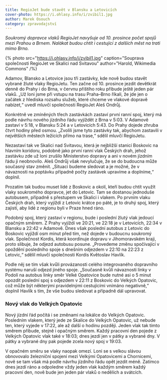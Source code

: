 ```yaml
---
title: RegioJet bude stavět v Blansku a Letovicích
cover-photo: https://i.ohlasy.info/i/zvibil1.jpg
author: Marek Osouch
category: zpravodajství
---
```


*Soukromý dopravce vlaků RegioJet navyšuje od 10. prosince počet spojů mezi Prahou a Brnem. Nalákat budou chtít i cestující z dalších měst na trati mimo Brno.*

{% photo src="https://i.ohlasy.info/i/zvibil1.jpg" caption="Souprava společnosti RegioJet ve Skalici nad Svitavou" author="Harold, Wikimedia Commons" /%}

Adamov, Blansko a Letovice jsou tři zastávky, kde nově budou stavět vybrané žluté vlaky RegioJetu. Ten začne od 10. prosince jezdit devětkrát denně do Prahy i do Brna, v červnu příštího roku přibude ještě jeden pár vlaků. „Už loni jsme při vstupu na trasu Praha–Brno říkali, že jde jen o začátek z hlediska rozsahu služeb, které chceme ve vlakové dopravě nabízet,“ uvedl mluvčí společnosti RegioJet Aleš Ondrůj.

Konkrétně ve zmíněných třech zastávkách zastaví první ranní spoj, který má podle návrhu nového jízdního řádu vyjíždět z Brna v 5:03. V Adamově zastaví v 5:18, v Blansku 5:24 a v Letovicích 5:43. Do Prahy dojede zhruba čtvrt hodiny před osmou. „Zvolili jsme tyto zastávky tak, abychom zastavili v největších městech ležících přímo na trase,“ sdělil mluvčí RegioJetu.

Nezastaví tak ve Skalici nad Svitavou, která je nejbližší stanicí Boskovic na hlavním koridoru, podobně jako první ranní vlak Českých drah, jehož zastávku zde už loni zrušilo Ministerstvo dopravy a ani v novém jízdním řádu ji neobnovilo. Aleš Ondrůj však nevylučuje, že se do budoucna může současný stav změnit. „Situaci budeme sledovat a je možné, že v návaznosti na poptávku případně počty zastávek upravíme a doplníme,“ doplnil.

Prozatím tak budou muset lidé z Boskovic a okolí, kteří budou chtít využít vlaky soukromého dopravce, jet do Letovic. Tam se dostanou jednoduše autobusem, případně s přestupem ve Skalici i vlakem. Po prvním vlaku Českých drah, který vyjíždí z Letovic krátce po páté, je to druhý spoj, který zajistí, aby lidé z regionu byli v Praze hned ráno.

Podobný spoj, který zastaví v regionu, bude i poslední žlutý vlak jedoucí opačným směrem. Z Prahy vyjíždí ve 20:21, ve 22:18 je v Letovicích, 22:34 v Blansku a 22:42 v Adamově. Dnes však poslední autobus z Letovic do Boskovic vyjíždí osm minut před tím, než dojede v budoucnu soukromý vlak. Společnost Kordis, která koordinuje dopravu v Jihomoravském kraji, proto slibuje, že odjezd autobusu posune. „Provedeme změnu spočívající v opoždění posledního spoje s dnešním odjezdem v 22:10 na 22:23 z Letovic,“ sdělil mluvčí společnosti Kordis Květoslav Havlík.

Podle něj se tím však kvůli provázanosti celého integrovaného dopravního systému naruší odjezd jiného spoje. „Současně kvůli návaznosti linky v Podolí na autobus linky směr Velké Opatovice bude nutné asi o 5 minut opozdit poslední spoj s odjezdem v 22:11 z Boskovic do Velkých Opatovic, což může být některými pravidelnými cestujícími vnímáno negativně,“ doplnil Havlík s tím, že vše budou sledovat a případně dál upravovat.

### Nový vlak do Velkých Opatovic

Nový jízdní řád počítá i se změnami na lokálce do Velkých Opatovic. Posledním vlakem, který jede ze Skalice do Velkých Opatovic, už nebude ten, který vyjede v 17:22, ale až další o hodinu později. Jeden vlak tak tímto směrem přibude, stejně i opačným směrem. Každý pracovní den pojede z Velkých Opatovic vlak také v 18:03; dnes jezdí jen v pátky a vybrané dny. V pátky a vybrané dny pak pojede zcela nový spoj v 19:03.

V opačném směru se vlaky naopak omezí. Loni se s velkou slávou obnovovalo železniční spojení mezi Velkými Opatovicemi a Chornicemi, nově se tam však má podle návrhu jízdního řádu opět jezdit méně. Zatímco dnes jezdí ráno a odpoledne vždy jeden vlak každým směrem každý pracovní den, nově bude jen jeden pár vlaků o nedělích a svátcích.
